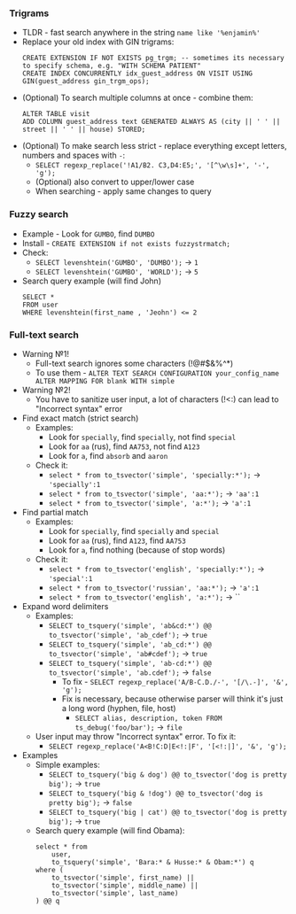 ### Trigrams
* TLDR - fast search anywhere in the string `name like '%enjamin%'`
* Replace your old index with GIN trigrams:
    ```
    CREATE EXTENSION IF NOT EXISTS pg_trgm; -- sometimes its necessary to specify schema, e.g. "WITH SCHEMA PATIENT"
    CREATE INDEX CONCURRENTLY idx_guest_address ON VISIT USING GIN(guest_address gin_trgm_ops);
    ```
* (Optional) To search multiple columns at once - combine them:
    ```
    ALTER TABLE visit
    ADD COLUMN guest_address text GENERATED ALWAYS AS (city || ' ' ||  street || ' ' || house) STORED;
    ```
* (Optional) To make search less strict - replace everything except letters, numbers and spaces with `-`:
    * `SELECT regexp_replace('!A1/B2. C3,D4:E5;', '[^\w\s]+', '-', 'g');`
    * (Optional) also convert to upper/lower case
    * When searching - apply same changes to query

### Fuzzy search
* Example - Look for `GUMBO`, find `DUMBO`
* Install - `CREATE EXTENSION if not exists fuzzystrmatch;`
* Check:
    * `SELECT levenshtein('GUMBO', 'DUMBO');` -> `1`
    * `SELECT levenshtein('GUMBO', 'WORLD');` -> `5`
* Search query example (will find John)
    ```
    SELECT * 
    FROM user
    WHERE levenshtein(first_name , 'Jeohn') <= 2
    ```

### Full-text search
* Warning №1!
    * Full-text search ignores some characters (!@#$&%^*)
    * To use them - `ALTER TEXT SEARCH CONFIGURATION your_config_name ALTER MAPPING FOR blank WITH simple`
* Warning №2!
    * You have to sanitize user input, a lot of characters (!<:) can lead to "Incorrect syntax" error
* Find exact match (strict search)
    * Examples:
        * Look for `specially`, find `specially`, not find `special`
        * Look for `аа` (rus), find `АА753`, not find `А123`
        * Look for `a`, find `absorb` and `aaron`
    * Check it:
        * `select * from to_tsvector('simple', 'specially:*');` -> `'specially':1`
        * `select * from to_tsvector('simple', 'аа:*');` -> `'аа':1`
        * `select * from to_tsvector('simple', 'a:*');` -> `'a':1`
* Find partial match
    * Examples:
        * Look for `specially`, find `specially` and `special` 
        * Look for `аа` (rus), find `А123`, find `АА753`
        * Look for `a`, find nothing (because of stop words)
    * Check it:
        * `select * from to_tsvector('english', 'specially:*');` -> `'special':1`
        * `select * from to_tsvector('russian', 'аа:*');` -> `'а':1`
        * `select * from to_tsvector('english', 'a:*');` -> ``
* Expand word delimiters
    * Examples:
        * `SELECT to_tsquery('simple', 'ab&cd:*') @@ to_tsvector('simple', 'ab_cdef');` -> `true`
        * `SELECT to_tsquery('simple', 'ab_cd:*') @@ to_tsvector('simple', 'ab#cdef');` -> `true`
        * `SELECT to_tsquery('simple', 'ab-cd:*') @@ to_tsvector('simple', 'ab.cdef');` -> `false`
            * To fix - `SELECT regexp_replace('А/B-C.D./-', '[/\.-]', '&', 'g');`
            * Fix is necessary, because otherwise parser will think it's just a long word (hyphen, file, host)
                * `SELECT alias, description, token FROM ts_debug('foo/bar');` -> `file`
    * User input may throw "Incorrect syntax" error. To fix it:
        * `SELECT regexp_replace('А<B!C:D|E<!:|F', '[<!:|]', '&', 'g');`
* Examples
    * Simple examples:
        * `SELECT to_tsquery('big & dog') @@ to_tsvector('dog is pretty big');` -> `true`
        * `SELECT to_tsquery('big & !dog') @@ to_tsvector('dog is pretty big');` -> `false`
        * `SELECT to_tsquery('big | cat') @@ to_tsvector('dog is pretty big');` -> `true`
    * Search query example (will find Obama):
        ```
        select * from 
            user,
            to_tsquery('simple', 'Bara:* & Husse:* & Obam:*') q
        where (
            to_tsvector('simple', first_name) ||
            to_tsvector('simple', middle_name) ||
            to_tsvector('simple', last_name)
        ) @@ q
        ```
